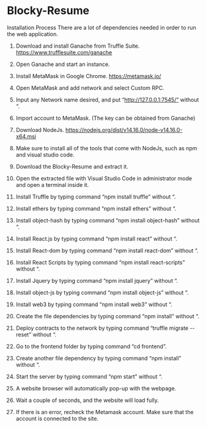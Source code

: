 # Blocky-Resume

Installation Process
There are a lot of dependencies needed in order to run the web application.
1.	Download and install Ganache from Truffle Suite.
    https://www.trufflesuite.com/ganache 

2.	Open Ganache and start an instance.

3.	Install MetaMask in Google Chrome.
    https://metamask.io/ 

4.	Open MetaMask and add network and select Custom RPC.

5.	Input any Network name desired, and put “http://127.0.0.1:7545/” without “.

6.	Import account to MetaMask. (The key can be obtained from Ganache)

7.	Download NodeJs.
    https://nodejs.org/dist/v14.16.0/node-v14.16.0-x64.msi 

8.	Make sure to install all of the tools that come with NodeJs, such as npm and visual studio code. 

9.	Download the Blocky-Resume and extract it.

10.	Open the extracted file with Visual Studio Code in administrator mode and open a terminal inside it.

11.	Install Truffle by typing command “npm install truffle” without “.

12.	Install ethers by typing command “npm install ethers” without “.

13.	Install object-hash by typing command “npm install object-hash” without “.

14.	Install React.js by typing command “npm install react” without “.

15.	Install React-dom by typing command “npm install react-dom” without “.

16.	Install React Scripts by typing command “npm install react-scripts” without “.

17.	Install Jquery by typing command “npm install jquery” without “.

18.	Install object-js by typing command “npm install object-js” without “.

19.	Install web3 by typing command “npm install web3” without “.

20.	Create the file dependencies by typing command “npm install” without “.

21.	Deploy contracts to the network by typing command “truffle migrate --reset” without “.

22.	Go to the frontend folder by typing command “cd frontend”.

23.	Create another file dependency by typing command “npm install” without “.

24.	Start the server by typing command “npm start” without “.

25.	A website browser will automatically pop-up with the webpage.

26.	Wait a couple of seconds, and the website will load fully.

27.	If there is an error, recheck the Metamask account. Make sure that the account is connected to the site.
